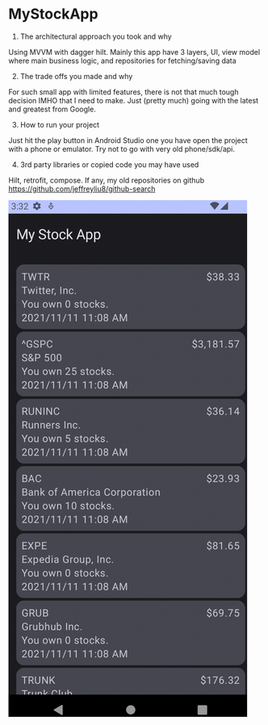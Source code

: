 # MyStockApp


1. The architectural approach you took and why

Using MVVM with dagger hilt. Mainly this app have 3 layers, UI, view model where main business logic,
and repositories for fetching/saving data


2. The trade offs you made and why

For such small app with limited features, there is not that much tough decision IMHO that I need to make.
Just (pretty much) going with the latest and greatest from Google.

3. How to run your project

Just hit the play button in Android Studio one you have open the project with a phone or emulator.
Try not to go with very old phone/sdk/api.


4. 3rd party libraries or copied code you may have used

Hilt, retrofit, compose. If any, my old repositories on github https://github.com/jeffreyliu8/github-search


![Output sample](https://github.com/jeffreyliu8/MyStockApp/blob/main/ScreenShot.png)
